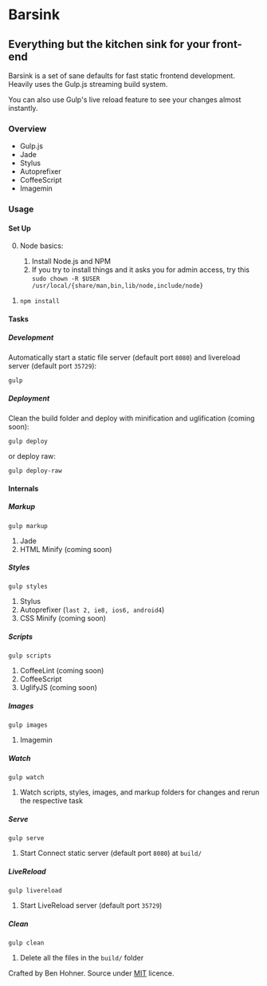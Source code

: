 # Barsink

## Everything but the kitchen sink for your front-end

Barsink is a set of sane defaults for fast static frontend development. Heavily uses the Gulp.js streaming build system.

You can also use Gulp's live reload feature to see your changes almost instantly.

### Overview

*   Gulp.js
*   Jade
*   Stylus
*   Autoprefixer
*   CoffeeScript
*   Imagemin

### Usage

#### Set Up

0.  Node basics:

    1.  Install Node.js and NPM
    2.  If you try to install things and it asks you for admin access, try this `sudo chown -R $USER /usr/local/{share/man,bin,lib/node,include/node}`
1.  `npm install`

#### Tasks

##### Development

Automatically start a static file server (default port `8080`) and livereload server (default port `35729`):

`gulp`

##### Deployment

Clean the build folder and deploy with minification and uglification (coming soon):

`gulp deploy`

or deploy raw:

`gulp deploy-raw`

#### Internals

##### Markup

`gulp markup`

1.  Jade
2.  HTML Minify (coming soon)

##### Styles

`gulp styles`

1.  Stylus
2.  Autoprefixer (`last 2, ie8, ios6, android4`)
3.  CSS Minify (coming soon)

##### Scripts

`gulp scripts`

1.  CoffeeLint (coming soon)
2.  CoffeeScript
3.  UglifyJS (coming soon)

##### Images

`gulp images`

1.  Imagemin

##### Watch

`gulp watch`

1.  Watch scripts, styles, images, and markup folders for changes and rerun the respective task

##### Serve

`gulp serve`

1.  Start Connect static server (default port `8080`) at `build/`

##### LiveReload

`gulp livereload`

1.  Start LiveReload server (default port `35729`)

##### Clean
`gulp clean`

1.  Delete all the files in the `build/` folder

Crafted by Ben Hohner. Source under [MIT](http://opensource.org/licenses/MIT) licence.
